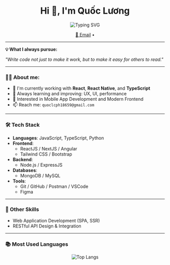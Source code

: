 <h1 align="center">Hi 👋, I'm Quốc Lương</h1>
<p align="center">
  <img src="https://readme-typing-svg.herokuapp.com?font=Fira+Code&size=22&pause=1000&center=true&vCenter=true&width=800&lines=I+am+a+passionate+Front-End+Developer+from+Vietnam." alt="Typing SVG" />
</p>

<p align="center">
  <a href="mailto:quoclcph18659@gmail.com">📧 Email</a> •
</p>

---

<p><strong>💡 What I always pursue:</strong></p>

<p>
  <em>"Write code not just to make it work, but to make it easy for others to read."</em>
</p>

---
### 🧑‍💻 About me:

- 💼 I'm currently working with **React**, **React Native**, and **TypeScript**
- 🧠 Always learning and improving: UX, UI, performance
- 🌱 Interested in Mobile App Development and Modern Frontend
- 📫 Reach me: `quoclcph18659@gmail.com`

---

### 🛠 Tech Stack

- **Languages**: JavaScript, TypeScript, Python  
- **Frontend**:
  - ReactJS / NextJS / Angular
  - Tailwind CSS / Bootstrap
- **Backend**:
  - Node.js / ExpressJS
- **Databases**:
  - MongoDB / MySQL
- **Tools**:
  - Git / GitHub / Postman / VSCode
  - Figma

---

### 🧠 Other Skills

- Web Application Development (SPA, SSR)
- RESTful API Design & Integration

---

### 📚 Most Used Languages

<p align="center">
  <img src="https://github-readme-stats.vercel.app/api/top-langs/?username=QuocDL&layout=compact&theme=radical" alt="Top Langs" />
</p>
